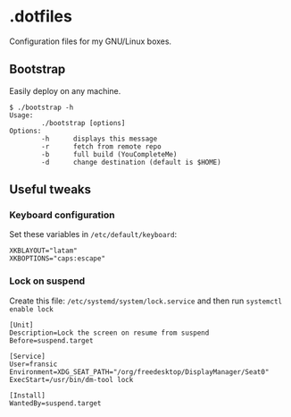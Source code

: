 .dotfiles
=========

Configuration files for my GNU/Linux boxes.

Bootstrap
---------

Easily deploy on any machine.

```
$ ./bootstrap -h
Usage:
        ./bootstrap [options]
Options:
        -h      displays this message
        -r      fetch from remote repo
        -b      full build (YouCompleteMe)
        -d      change destination (default is $HOME)
```

Useful tweaks
----------------------

### Keyboard configuration

Set these variables in `/etc/default/keyboard`:

```
XKBLAYOUT="latam"
XKBOPTIONS="caps:escape"
```

### Lock on suspend

Create this file: `/etc/systemd/system/lock.service` and then run `systemctl enable lock`

```
[Unit]
Description=Lock the screen on resume from suspend
Before=suspend.target

[Service]
User=fransic
Environment=XDG_SEAT_PATH="/org/freedesktop/DisplayManager/Seat0"
ExecStart=/usr/bin/dm-tool lock

[Install]
WantedBy=suspend.target
```
